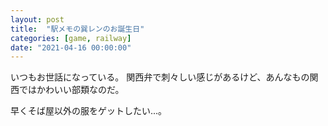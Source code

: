 ```yaml
---
layout: post
title:  "駅メモの巽レンのお誕生日"
categories: [game, railway]
date: "2021-04-16 00:00:00"
---
```


いつもお世話になっている。
関西弁で刺々しい感じがあるけど、あんなもの関西ではかわいい部類なのだ。

早くそば屋以外の服をゲットしたい...。
